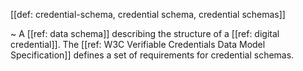[[def: credential-schema, credential schema, credential schemas]]

~ A [[ref: data schema]] describing the structure of a [[ref: digital credential]]. The [[ref: W3C Verifiable Credentials Data Model Specification]] defines a set of requirements for credential schemas.
